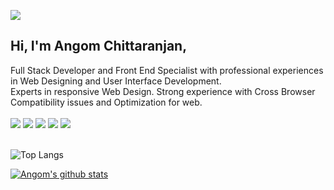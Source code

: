 [![](https://img.shields.io/badge/Micronaut-Angom%20Chittaranjan-blue)](https://linkedin.com/in/angom-chittaranjan)

<h2> Hi, I'm Angom Chittaranjan,</h2>
Full Stack Developer and Front End Specialist with professional experiences in 
Web Designing and User Interface Development.<br>
Experts in responsive Web Design.  Strong experience with Cross Browser Compatibility issues and Optimization for web.
<br><br>
 <span>
 <img src="https://img.shields.io/badge/JavaScript-F7DF1E?style=for-the-badge&logo=javascript&logoColor=black">
 <img src="https://img.shields.io/badge/HTML5-E34F26?style=for-the-badge&logo=html5&logoColor=white">
 <img src="https://img.shields.io/badge/css3-%231572B6.svg?style=for-the-badge&logo=css3&logoColor=white">
 <img src="https://img.shields.io/badge/Bootstrap5-E34F26?style=for-the-badge&logo=bootstrap&logoColor=white">
 <img src="https://img.shields.io/badge/webpack-E34F26?style=for-the-badge&logo=webpack&logoColor=white">
</span>    
<br><br>

<!--
**AngomRanjan/AngomRanjan** is a ✨ _special_ ✨ repository because its `README.md` (this file) appears on your GitHub profile.

Here are some ideas to get you started:

- 🔭 I’m currently working on ...
- 🌱 I’m currently learning ...
- 👯 I’m looking to collaborate on ...
- 🤔 I’m looking for help with ...
- 💬 Ask me about ...
- 📫 How to reach me: ...
- 😄 Pronouns: ...
- ⚡ Fun fact: ...
-->

![Top Langs](https://github-readme-stats.vercel.app/api/top-langs/?username=AngomRanjan)

<!-- [![Top Langs](https://github-readme-stats.vercel.app/api/top-langs/?username=AngomRanjan&exclude_repo=Data_Cleaning_with_python,Manning_Deep_Learning_with_Python,Crash_course_on_python_by_Google,PIAIC_Batach3_Quarter2,Python-programming-exercises,100_plus_python_challenging_programs)]([https://github.com/anuraghazra/github-readme-stats](https://github.com/AngomRanjan))
 -->
[![Angom's github stats](https://github-readme-stats.vercel.app/api?username=AngomRanjan&show_icons=true)](https://github.com/anuraghazra/github-readme-stats)
